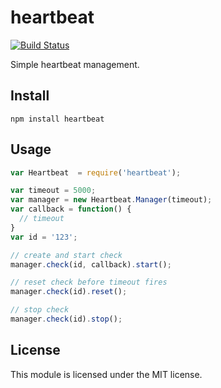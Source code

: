 # heartbeat

[![Build Status](https://secure.travis-ci.org/Skomski/node-heartbeat.png?branch=master)](http://travis-ci.org/Skomski/node-heartbeat)

Simple heartbeat management.

## Install

```
npm install heartbeat
```

## Usage

```js
var Heartbeat  = require('heartbeat');

var timeout = 5000;
var manager = new Heartbeat.Manager(timeout);
var callback = function() {
  // timeout
}
var id = '123';

// create and start check
manager.check(id, callback).start();

// reset check before timeout fires
manager.check(id).reset();

// stop check
manager.check(id).stop();
```
## License

This module is licensed under the MIT license.